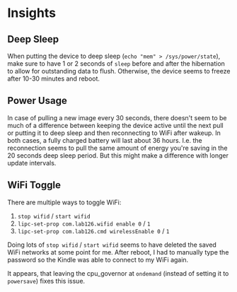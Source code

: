Insights
========

Deep Sleep
----------
When putting the device to deep sleep (`echo "mem" > /sys/power/state`), make sure to have 1 or
2 seconds of `sleep` before and after the hibernation to allow for outstanding data to flush.
Otherwise, the device seems to freeze after 10-30 minutes and reboot.

Power Usage
-----------
In case of pulling a new image every 30 seconds, there doesn't seem to be much of a difference
between keeping the device active until the next pull or putting it to deep sleep and then
reconnecting to WiFi after wakeup. In both cases, a fully charged battery will last about 36 hours.
I.e. the reconnection seems to pull the same amount of energy you're saving in the 20 seconds deep
sleep period. But this might make a difference with longer update intervals.

WiFi Toggle
-----------
There are multiple ways to toggle WiFi:

1. `stop wifid` / `start wifid`
2. `lipc-set-prop com.lab126.wifid enable 0` / `1`
3. `lipc-set-prop com.lab126.cmd wirelessEnable 0` / `1`

Doing lots of `stop wifid` / `start wifid` seems to have deleted the saved WiFi networks at some
point for me. After reboot, I had to manually type the password so the Kindle was able to connect
to my WiFi again.

It appears, that leaving the cpu_governor at `ondemand` (instead of setting it to `powersave`)
fixes this issue.
